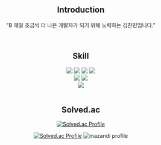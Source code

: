 <!--### Hi there 👋

<!--
**simple0710/simple0710** is a ✨ _special_ ✨ repository because its `README.md` (this file) appears on your GitHub profile.

Here are some ideas to get you started:

- 🔭 I’m currently working on ...
- 🌱 I’m currently learning ...
- 👯 I’m looking to collaborate on ...
- 🤔 I’m looking for help with ...
- 💬 Ask me about ...
- 📫 How to reach me: ...
- 😄 Pronouns: ...
- ⚡ Fun fact: ...
-->
<!-- 소개문 -->
<div align="center">
  <h2>Introduction</h2>
  <p>"B 매일 조금씩 더 나은 개발자가 되기 위해 노력하는 김찬민입니다."</p>
</div>

<br>
<!-- 기술 -->
<div>
  <h2 align="center">Skill</h2>
  <div align="center">
    <img src="https://img.shields.io/badge/React-61DAFB?style=flat&logo=React&logoColor=white"/>
    <img src="https://img.shields.io/badge/HTML-E34F26?style=flat&logo=HTML5&logoColor=white"/>
    <img src="https://img.shields.io/badge/CSS-1572B6?style=flat&logo=CSS3&logoColor=white"/>
    <img src="https://img.shields.io/badge/JavaScript-F7DF1E?style=flat&logo=JavaScript&logoColor=white"/>
  </div>
  <div align="center">
    <img src="https://img.shields.io/badge/Node.js-339933?style=flat&logo=Node.js&logoColor=white"/>
    <img src="https://img.shields.io/badge/Spring-%236DB33F?style=flat&logo=Spring&logoColor=white"/>
  </div>
  <div align="center">
    <img src="https://img.shields.io/badge/Python-3776AB?style=flat&logo=Python&logoColor=white"/>
  </div>
</div>
<br>

<!-- 백준 티어 및 스트릭 -->
<div>
  
<h2 align="center">Solved.ac</h2>
<div align="center">

[![Solved.ac Profile](http://mazassumnida.wtf/api/mini/generate_badge?boj=simple710)](https://solved.ac/simple710)

[![Solved.ac Profile](http://mazassumnida.wtf/api/v2/generate_badge?boj=simple710)](https://solved.ac/profile/simple710)
![mazandi profile](http://mazandi.herokuapp.com/api?handle=simple710&theme=cold)
</div>


